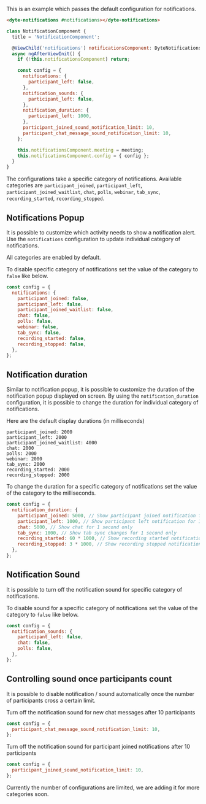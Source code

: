 This is an example which passes the default configuration for notifications.

```html
<dyte-notifications #notifications></dyte-notifications>
```

```js
class NotificationComponent {
  title = 'NotificationComponent';

  @ViewChild('notifications') notificationsComponent: DyteNotifications;
  async ngAfterViewInit() {
    if (!this.notificationsComponent) return;

    const config = {
      notifications: {
        participant_left: false,
      },
      notification_sounds: {
        participant_left: false,
      },
      notification_duration: {
        participant_left: 1000,
      },
      participant_joined_sound_notification_limit: 10,
      participant_chat_message_sound_notification_limit: 10,
    };

    this.notificationsComponent.meeting = meeting;
    this.notificationsComponent.config = { config };
  }
}
```

The configurations take a specific category of notifications.
Available categories are `participant_joined`, `participant_left`,
`participant_joined_waitlist`, `chat`, `polls`, `webinar`,
`tab_sync`, `recording_started`, `recording_stopped`.

## Notifications Popup

It is possible to customize which activity needs to show a notification alert.
Use the `notifications` configuration to update individual category of
notifications.

All categories are enabled by default.

To disable specific category of notifications set the value of the category to
`false` like below.

```js
const config = {
  notifications: {
    participant_joined: false,
    participant_left: false,
    participant_joined_waitlist: false,
    chat: false,
    polls: false,
    webinar: false,
    tab_sync: false,
    recording_started: false,
    recording_stopped: false,
  },
};
```

## Notification duration

Similar to notification popup, it is possible to customize the duration of the
notification popup displayed on screen. By using the `notification_duration`
configuration, it is possible to change the duration for individual category of
notifications.

Here are the default display durations (in milliseconds)

    participant_joined: 2000
    participant_left: 2000
    participant_joined_waitlist: 4000
    chat: 2000
    polls: 2000
    webinar: 2000
    tab_sync: 2000
    recording_started: 2000
    recording_stopped: 2000

To change the duration for a specific category of notifications set the value of
the category to the milliseconds.

```js
const config = {
  notification_duration: {
    participant_joined: 5000, // Show participant joined notification for 5 seconds
    participant_left: 1000, // Show participant left notification for 1 second only
    chat: 5000, // Show chat for 1 second only
    tab_sync: 1000, // Show tab sync changes for 1 second only
    recording_started: 60 * 1000, // Show recording started notification for 1 minute
    recording_stopped: 3 * 1000, // Show recording stopped notification for 3 seconds
  },
};
```

## Notification Sound

It is possible to turn off the notification sound for specific category of
notifications.

To disable sound for a specific category of notifications set the value of the
category to `false` like below.

```js
const config = {
  notification_sounds: {
    participant_left: false,
    chat: false,
    polls: false,
  },
};
```

## Controlling sound once participants count

It is possible to disable notification / sound automatically once the number of
participants cross a certain limit.

Turn off the notification sound for new chat messages after 10 participants

```js
const config = {
  participant_chat_message_sound_notification_limit: 10,
};
```

Turn off the notification sound for participant joined notifications after 10
participants

```js
const config = {
  participant_joined_sound_notification_limit: 10,
};
```

Currently the number of configurations are limited, we are adding it for more
categories soon.
